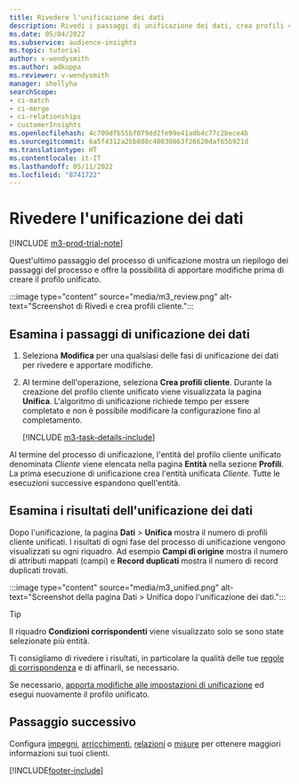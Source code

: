 ```yaml
---
title: Rivedere l'unificazione dei dati
description: Rivedi i passaggi di unificazione dei dati, crea profili cliente unificati ed esamina i risultati
ms.date: 05/04/2022
ms.subservice: audience-insights
ms.topic: tutorial
author: v-wendysmith
ms.author: adkuppa
ms.reviewer: v-wendysmith
manager: shellyha
searchScope:
- ci-match
- ci-merge
- ci-relationships
- customerInsights
ms.openlocfilehash: 4c709dfb55bf079dd2fe99e41adb4c77c2bece4b
ms.sourcegitcommit: 6a5f4312a2bb808c40830863f26620daf65b921d
ms.translationtype: HT
ms.contentlocale: it-IT
ms.lasthandoff: 05/11/2022
ms.locfileid: "8741722"
---
```

# <a name="review-data-unification"></a>Rivedere l'unificazione dei dati

[!INCLUDE [m3-prod-trial-note](includes/m3-prod-trial-note.md)]

Quest'ultimo passaggio del processo di unificazione mostra un riepilogo dei passaggi del processo e offre la possibilità di apportare modifiche prima di creare il profilo unificato.

:::image type="content" source="media/m3_review.png" alt-text="Screenshot di Rivedi e crea profili cliente.":::

## <a name="review-the-data-unification-steps"></a>Esamina i passaggi di unificazione dei dati

1. Seleziona **Modifica** per una qualsiasi delle fasi di unificazione dei dati per rivedere e apportare modifiche.

1. Al termine dell'operazione, seleziona **Crea profili cliente**. Durante la creazione del profilo cliente unificato viene visualizzata la pagina **Unifica**. L'algoritmo di unificazione richiede tempo per essere completato e non è possibile modificare la configurazione fino al completamento.

   [!INCLUDE [m3-task-details-include](includes/m3-task-details.md)]

Al termine del processo di unificazione, l'entità del profilo cliente unificato denominata *Cliente* viene elencata nella pagina **Entità** nella sezione **Profili**. La prima esecuzione di unificazione crea l'entità unificata *Cliente*. Tutte le esecuzioni successive espandono quell'entità.

## <a name="review-the-results-of-data-unification"></a>Esamina i risultati dell'unificazione dei dati

Dopo l'unificazione, la pagina **Dati** > **Unifica** mostra il numero di profili cliente unificati. I risultati di ogni fase del processo di unificazione vengono visualizzati su ogni riquadro. Ad esempio **Campi di origine** mostra il numero di attributi mappati (campi) e **Record duplicati** mostra il numero di record duplicati trovati.

:::image type="content" source="media/m3_unified.png" alt-text="Screenshot della pagina Dati > Unifica dopo l'unificazione dei dati.":::

> [!TIP]
> Il riquadro **Condizioni corrispondenti** viene visualizzato solo se sono state selezionate più entità.

Ti consigliamo di rivedere i risultati, in particolare la qualità delle tue [regole di corrispondenza](data-unification-update.md#manage-match-rules) e di affinarli, se necessario.

Se necessario, [apporta modifiche alle impostazioni di unificazione](data-unification-update.md) ed esegui nuovamente il profilo unificato.

## <a name="next-step"></a>Passaggio successivo

Configura [impegni](activities.md), [arricchimenti](enrichment-hub.md), [relazioni](relationships.md) o [misure](measures.md) per ottenere maggiori informazioni sui tuoi clienti.

[!INCLUDE[footer-include](includes/footer-banner.md)]
